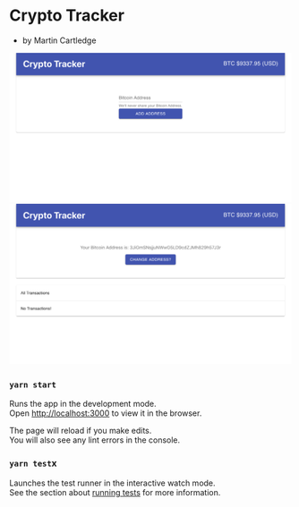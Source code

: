 # Crypto Tracker

- by Martin Cartledge

![mock](https://github.com/martincartledge/crypto-tracker/blob/master/public/mock.png)
![mock pt 2](https://github.com/martincartledge/crypto-tracker/blob/master/public/mock_pt_2.png)

### `yarn start`

Runs the app in the development mode.<br />
Open [http://localhost:3000](http://localhost:3000) to view it in the browser.

The page will reload if you make edits.<br />
You will also see any lint errors in the console.

### `yarn test`x

Launches the test runner in the interactive watch mode.<br />
See the section about [running tests](https://facebook.github.io/create-react-app/docs/running-tests) for more information.
